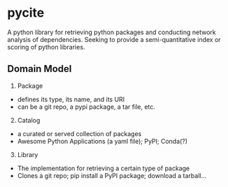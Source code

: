 # pycite

A python library for retrieving python packages and conducting network analysis of dependencies. Seeking to provide a semi-quantitative index or scoring of python libraries.

## Domain Model

1. Package
  * defines its type, its name, and its URI
  * can be a git repo, a pypi package, a tar file, etc.
2. Catalog
  * a curated or served collection of packages
  * Awesome Python Applications (a yaml file); PyPI; Conda(?)
3. Library
  * The implementation for retrieving a certain type of package
  * Clones a git repo; pip install a PyPI package; download a tarball...  